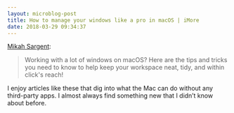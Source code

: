 ```yaml
---
layout: microblog-post
title: How to manage your windows like a pro in macOS | iMore
date: 2018-03-29 09:34:37
---
```


[Mikah Sargent][1]:

> Working with a lot of windows on macOS? Here are the tips and tricks you need to know to help keep your workspace neat, tidy, and within click's reach!

I enjoy articles like these that dig into what the Mac can do without any third-party apps. I almost always find something new that I didn’t know about before. 

[1]:	https://www.imore.com/manage-your-windows-pro-macos?utm_source=feedburner&utm_medium=feed&utm_campaign=Feed:+TheIphoneBlog+(iMore)